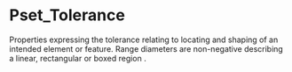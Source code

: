 # Pset_Tolerance

Properties expressing the tolerance relating to locating and shaping of an intended element or feature. Range diameters are non-negative describing a linear, rectangular or boxed region .
<!-- end of short definition -->

